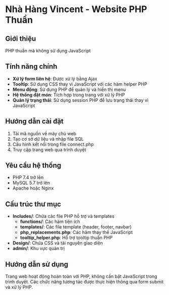 # Nhà Hàng Vincent - Website PHP Thuần

## Giới thiệu

PHP thuần mà không sử dụng JavaScript

## Tính năng chính

- **Xử lý form liên hệ**: Được xử lý bằng Ajax
- **Tooltip**: Sử dụng CSS thay vì JavaScript với các hàm helper PHP
- **Menu động**: Sử dụng PHP để quản lý và hiển thị menu
- **Hệ thống đặt món**: Tích hợp trong trang với xử lý PHP
- **Quản lý trạng thái**: Sử dụng session PHP để lưu trạng thái thay vì JavaScript

## Hướng dẫn cài đặt

1. Tải mã nguồn về máy chủ web
2. Tạo cơ sở dữ liệu và nhập file SQL
3. Cấu hình kết nối trong file connect.php
4. Truy cập trang web qua trình duyệt

## Yêu cầu hệ thống

- PHP 7.4 trở lên
- MySQL 5.7 trở lên
- Apache hoặc Nginx

## Cấu trúc thư mục

- **Includes/**: Chứa các file PHP hỗ trợ và templates
  - **functions/**: Các hàm tiện ích
  - **templates/**: Các file template (header, footer, navbar)
  - **php_replacements.php**: Các hàm thay thế JavaScript
  - **tooltip_helper.php**: Hỗ trợ tooltip thuần PHP
- **Design/**: Chứa CSS và tài nguyên giao diện
- **admin/**: Khu vực quản trị

## Hướng dẫn sử dụng

Trang web hoạt động hoàn toàn với PHP, không cần bật JavaScript trong trình duyệt. Các chức năng tương tác được thực hiện thông qua form submit và xử lý PHP. 
